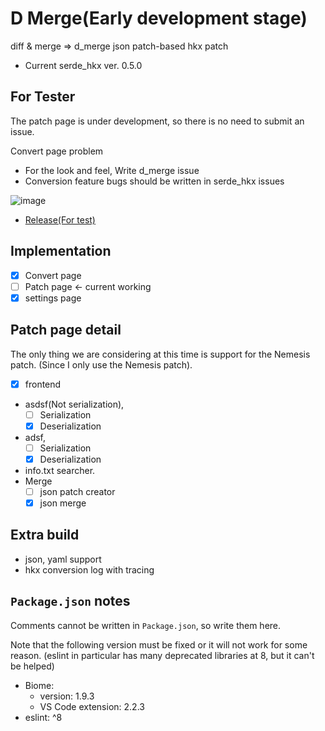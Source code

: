 # D Merge(Early development stage)

diff & merge => d_merge json patch-based hkx patch

- Current serde_hkx ver. 0.5.0

## For Tester

The patch page is under development, so there is no need to submit an issue.

Convert page problem

- For the look and feel, Write d_merge issue
- Conversion feature bugs should be written in serde_hkx issues

![image](https://github.com/user-attachments/assets/1b8f0a0b-8aa2-4bd3-9cba-f75a6ff9095d)

- [Release(For test)](https://github.com/SARDONYX-sard/d-merge/releases)

## Implementation

- [x] Convert page
- [ ] Patch page <- current working
- [x] settings page

## Patch page detail

The only thing we are considering at this time is support for the Nemesis patch.
(Since I only use the Nemesis patch).

- [x] frontend
- asdsf(Not serialization),
  - [ ] Serialization
  - [x] Deserialization
- adsf,
  - [ ] Serialization
  - [x] Deserialization
- info.txt searcher.
- Merge
  - [ ] json patch creator
  - [x] json merge

## Extra build

- json, yaml support
- hkx conversion log with tracing

## `Package.json` notes

Comments cannot be written in `Package.json`, so write them here.

Note that the following version must be fixed or it will not work for some
reason. (eslint in particular has many deprecated libraries at 8, but it can't
be helped)

- Biome:
  - version: 1.9.3
  - VS Code extension: 2.2.3
- eslint: ^8
